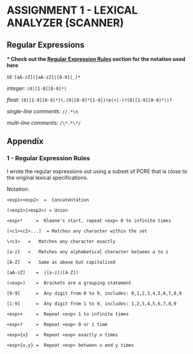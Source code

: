 # ASSIGNMENT 1 - LEXICAL ANALYZER (SCANNER)

## Regular Expressions

**\* Check out the [Regular Expression Rules](#1---regular-expression-rules)
section for the notation used here**

_id:_ `[aA-zZ]([aA-zZ]|[0-9]|_)*`

_integer:_ `(0|[1-9][0-9]*)`

_float:_ `(0|[1-9][0-9]*)\.(0|[0-9]*[1-9])(e(+|-)?(0|[1-9][0-9]*))?`


_single-line comments:_ `//.*\n`

_multi-line comments:_ `/\*.*\*/`


## Appendix

### 1 - Regular Expression Rules

I wrote the regular expressions out using a subset of PCRE that is close to the
original lexical specifications.

Notation:

```plaintext
<exp1><exp2>  =  Concatentation

(<exp1>|<exp2>) = Union

<exp>*     =  Kleene's start, repeat <exp> 0 to infinite times

[<c1><c2>...]  = Matches any character within the set

\<c1>   =   Matches any character exactly

[a-z]   =   Matches any alphabetical character between a to z

[A-Z]   =   Same as above but capitalized

[aA-zZ]    =  ([a-z]|[A-Z])

(<exp>)    =  Brackets are a grouping statement

[0-9]      =  Any digit from 0 to 9, includes: 0,1,2,3,4,5,6,7,8,9

[1-9]      =  Any digit from 1 to 9, includes: 1,2,3,4,5,6,7,8,9

<exp>+     =  Repeat <exp> 1 to infinite times

<exp>?     =  Repeat <exp> 0 or 1 time

<exp>{x}   =  Repeat <exp> exactly x times

<exp>{x,y} =  Repeat <exp> between x and y times
```
